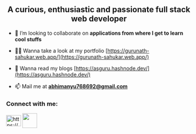 <h2  align="center">A curious, enthusiastic and passionate full stack web developer </h2>

- 👯 I’m looking to collaborate on **applications from where I get to learn cool stuffs**

- 👨‍💻 Wanna take a look at my portfolio [https://gurunath-sahukar.web.app/](https://gurunath-sahukar.web.app/)

- 📝 Wanna read my blogs [https://asguru.hashnode.dev/](https://asguru.hashnode.dev/)

- 📫 Mail me at **abhimanyu768692@gmail.com**

<h3 align="left">Connect with me:</h3>
<p align="left">
<a href="https://www.linkedin.com/in/smrutiranjan-patra-07385b1bb/" target="blank"><img align="center" src="https://raw.githubusercontent.com/rahuldkjain/github-profile-readme-generator/master/src/images/icons/Social/linked-in-alt.svg" alt="https://www.linkedin.com/in/smrutiranjan-patra-07385b1bb/" height="30" width="40" /></a>
<a href="https://medium.com/@guessme.smruti" target="blank"><img align="center" src="https://cdn4.iconfinder.com/data/icons/social-media-2210/24/Medium-512.png" alt="" height="40" width="40" /></a>
</p>


